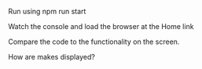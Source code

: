 Run using npm run start

Watch the console and load the browser at the Home link

Compare the code to the functionality on the screen.

How are makes displayed?